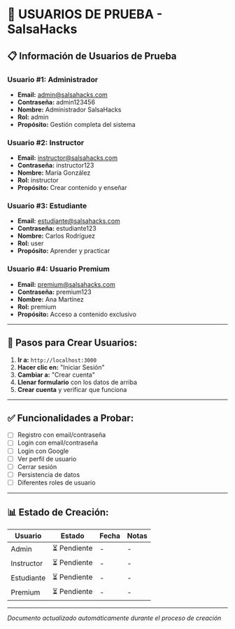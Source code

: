 # 👥 USUARIOS DE PRUEBA - SalsaHacks

## 📋 **Información de Usuarios de Prueba**

### **Usuario #1: Administrador**
- **Email:** admin@salsahacks.com
- **Contraseña:** admin123456
- **Nombre:** Administrador SalsaHacks
- **Rol:** admin
- **Propósito:** Gestión completa del sistema

### **Usuario #2: Instructor**
- **Email:** instructor@salsahacks.com
- **Contraseña:** instructor123
- **Nombre:** María González
- **Rol:** instructor
- **Propósito:** Crear contenido y enseñar

### **Usuario #3: Estudiante**
- **Email:** estudiante@salsahacks.com
- **Contraseña:** estudiante123
- **Nombre:** Carlos Rodríguez
- **Rol:** user
- **Propósito:** Aprender y practicar

### **Usuario #4: Usuario Premium**
- **Email:** premium@salsahacks.com
- **Contraseña:** premium123
- **Nombre:** Ana Martínez
- **Rol:** premium
- **Propósito:** Acceso a contenido exclusivo

---

## 🚀 **Pasos para Crear Usuarios:**

1. **Ir a:** `http://localhost:3000`
2. **Hacer clic en:** "Iniciar Sesión"
3. **Cambiar a:** "Crear cuenta"
4. **Llenar formulario** con los datos de arriba
5. **Crear cuenta** y verificar que funciona

---

## ✅ **Funcionalidades a Probar:**

- [ ] Registro con email/contraseña
- [ ] Login con email/contraseña
- [ ] Login con Google
- [ ] Ver perfil de usuario
- [ ] Cerrar sesión
- [ ] Persistencia de datos
- [ ] Diferentes roles de usuario

---

## 📊 **Estado de Creación:**

| Usuario | Estado | Fecha | Notas |
|---------|--------|-------|-------|
| Admin | ⏳ Pendiente | - | - |
| Instructor | ⏳ Pendiente | - | - |
| Estudiante | ⏳ Pendiente | - | - |
| Premium | ⏳ Pendiente | - | - |

---

*Documento actualizado automáticamente durante el proceso de creación* 